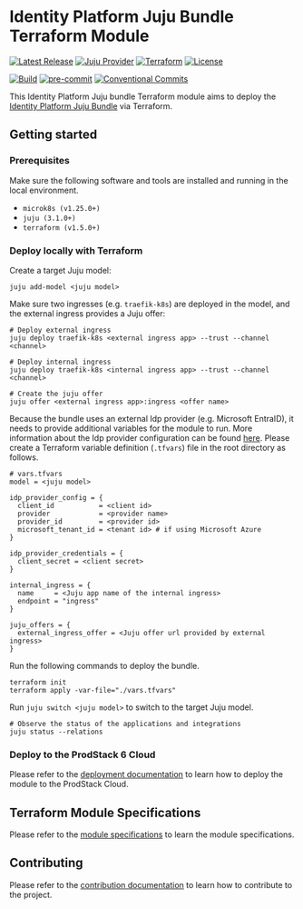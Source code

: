 # Identity Platform Juju Bundle Terraform Module

[![Latest Release](https://img.shields.io/github/release/canonical/iam-bundle-integration.svg?label=Release)](https://github.com/canonical/iam-bundle-integration/releases/latest)
[![Juju Provider](https://img.shields.io/badge/Juju%20Provider-0.11.0-%23E95420)](https://registry.terraform.io/providers/juju/juju/0.11.0)
[![Terraform](https://img.shields.io/badge/Terraform-v1.5.0+-%23713DAD?logo=terraform&logoColor=white)](https://www.terraform.io/)
[![License](https://img.shields.io/github/license/canonical/iam-bundle-integration?label=License)](https://github.com/canonical/iam-bundle-integration/blob/main/LICENSE)

[![Build](https://img.shields.io/github/actions/workflow/status/canonical/iam-bundle-integration/pull_request.yaml?label=Build)](https://github.com/canonical/iam-bundle-integration/actions/workflows/pull_request.yaml)
[![pre-commit](https://img.shields.io/badge/pre--commit-enabled-brightgreen?logo=pre-commit)](https://github.com/pre-commit/pre-commit)
[![Conventional Commits](https://img.shields.io/badge/Conventional%20Commits-1.0.0-%23FE5196.svg)](https://conventionalcommits.org)

This Identity Platform Juju bundle Terraform module aims to deploy
the [Identity Platform Juju Bundle](https://github.com/canonical/iam-bundle) via
Terraform.

## Getting started

### Prerequisites

Make sure the following software and tools are installed and running
in the local environment.

- `microk8s (v1.25.0+)`
- `juju (3.1.0+)`
- `terraform (v1.5.0+)`

### Deploy locally with Terraform

Create a target Juju model:

```shell
juju add-model <juju model>
```

Make sure two ingresses (e.g. `traefik-k8s`) are deployed in the model, and the
external ingress provides a Juju offer:

```shell
# Deploy external ingress
juju deploy traefik-k8s <external ingress app> --trust --channel <channel>

# Deploy internal ingress
juju deploy traefik-k8s <internal ingress app> --trust --channel <channel>

# Create the juju offer
juju offer <external ingress app>:ingress <offer name>
```

Because the bundle uses an external Idp provider (e.g. Microsoft EntraID),
it needs to provide additional variables for the module to run. More
information about the Idp provider configuration can be
found [here](https://charmhub.io/kratos-external-idp-integrator/configurations).
Please create a Terraform variable definition (`.tfvars`) file in the root
directory as follows.

```shell
# vars.tfvars
model = <juju model>

idp_provider_config = {
  client_id           = <client id>
  provider            = <provider name>
  provider_id         = <provider id>
  microsoft_tenant_id = <tenant id> # if using Microsoft Azure
}

idp_provider_credentials = {
  client_secret = <client secret>
}

internal_ingress = {
  name     = <Juju app name of the internal ingress>
  endpoint = "ingress"
}

juju_offers = {
  external_ingress_offer = <Juju offer url provided by external ingress>
}
```

Run the following commands to deploy the bundle.

```shell
terraform init
terraform apply -var-file="./vars.tfvars"
```

Run `juju switch <juju model>` to switch to the target Juju model.

```shell
# Observe the status of the applications and integrations
juju status --relations
```

### Deploy to the ProdStack 6 Cloud

Please refer to the [deployment documentation](docs/DEPLOYMENT.md) to learn
how to deploy the module to the ProdStack Cloud.

## Terraform Module Specifications

Please refer to the [module specifications](./MODULE_SPECS.md) to learn the
module specifications.

## Contributing

Please refer to the [contribution documentation](./CONTRIBUTING.md) to learn how
to contribute to the project.
